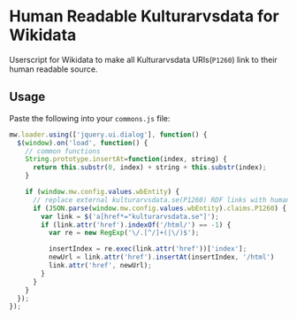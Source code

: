 # Human Readable Kulturarvsdata for Wikidata

Userscript for Wikidata to make all Kulturarvsdata URIs(`P1260`) link to their human readable source.

## Usage

Paste the following into your `commons.js` file:

```js
mw.loader.using(['jquery.ui.dialog'], function() {
  $(window).on('load', function() {
    // common functions
    String.prototype.insertAt=function(index, string) {
      return this.substr(0, index) + string + this.substr(index);
    }

    if (window.mw.config.values.wbEntity) {
      // replace external kulturarvsdata.se(P1260) RDF links with human readable ones
      if (JSON.parse(window.mw.config.values.wbEntity).claims.P1260) {
        var link = $('a[href*="kulturarvsdata.se"]');
        if (link.attr('href').indexOf('/html/') == -1) {
          var re = new RegExp('\/.[^/]+(|\/)$');

          insertIndex = re.exec(link.attr('href'))['index'];
          newUrl = link.attr('href').insertAt(insertIndex, '/html')
          link.attr('href', newUrl);
        }
      }
    }
  });
});
```
